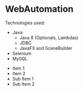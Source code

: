 # WebAutomation

Technologies used:
* Java:
	* Java 8 (Optionals, Lambdas)
	* JDBC
	* JavaFX and SceneBuilder
* Selenium
* MySQL
 - Item 1
 - Item 2
  - Sub Item 1
  - Sub Item 2